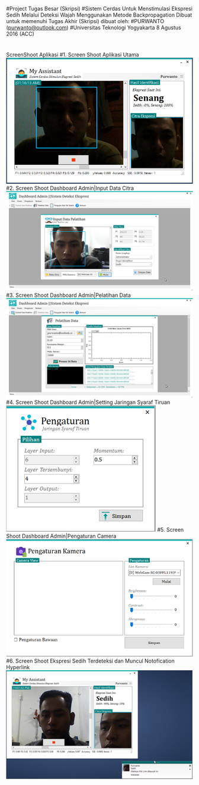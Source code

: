 #Project Tugas Besar (Skripsi)
#Sistem Cerdas Untuk Menstimulasi Ekspresi Sedih Melalui Deteksi Wajah Menggunakan Metode Backpropagation
Dibuat untuk memenuhi Tugas Akhir (Skripsi)
dibuat oleh:
#PURWANTO
(purwanto@outlook.com)
#Universitas Teknologi Yogyakarta
8 Agustus 2016 (ACC)
#
#
 ScreenShoot Aplikasi
#1. Screen Shoot Aplikasi Utama
![alt tag](https://github.com/PurwantoGZ/FinalExam/blob/master/ScreenShoot1.png)
#2. Screen Shoot Dashboard Admin|Input Data Citra
![alt tag](https://github.com/PurwantoGZ/FinalExam/blob/master/ScreenShoot2.png)
#3. Screen Shoot Dashboard Admin|Pelatihan Data
![alt tag](https://github.com/PurwantoGZ/FinalExam/blob/master/ScreenShoot3.png)
#4. Screen Shoot Dashboard Admin|Setting Jaringan Syaraf Tiruan
![alt tag](https://github.com/PurwantoGZ/FinalExam/blob/master/ScreenShoot4.png)
#5. Screen Shoot Dashboard Admin|Pengaturan Camera
![alt tag](https://github.com/PurwantoGZ/FinalExam/blob/master/ScreenShoot5.png)
#6. Screen Shoot Ekspresi Sedih Terdeteksi dan Muncul Notofication Hyperlink 
![alt tag](https://github.com/PurwantoGZ/FinalExam/blob/master/ScreenShoot6.png)
